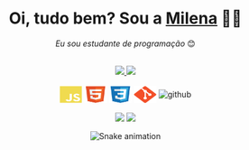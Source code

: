 <div>
  <h1 align="center">Oi, tudo bem? Sou a <a href="https://www.linkedin.com/in/milena-crist-4b2b88205/">Milena</a> 👩‍💻</h1>
  <p align="center"><i>Eu sou estudante de programação</i> 😊 </p>
  </a><br>

</div>


<div align="center">
  <a href="https://github.com/milenaksk">
    <img height="150em" src="https://github-readme-stats.vercel.app/api?username=milenaksk&count_private=true&include_all_commits=true&show_icons=true&theme=radical&hide_border=false&show_owner=true"/>
    <img height="150em" src="https://github-readme-stats.vercel.app/api/top-langs/?username=milenaksk&theme=radical&hide_border=false&&layout=compact"/>
  </a>
</div>

<div align="center" valign="top"><br>
  <img align="center" alt="Js" height="30" width="40" src="https://raw.githubusercontent.com/devicons/devicon/master/icons/javascript/javascript-plain.svg">
  <img align="center" alt="HTML" height="30" width="40" src="https://raw.githubusercontent.com/devicons/devicon/master/icons/html5/html5-original.svg">
  <img align="center" alt="CSS" height="30" width="40" src="https://raw.githubusercontent.com/devicons/devicon/master/icons/css3/css3-original.svg">
  <img align="center" alt="git" height="30" width="40" src="https://raw.githubusercontent.com/devicons/devicon/master/icons/git/git-original.svg">
  <img align="center" alt="github" height="35" width="35" src="https://cdn-icons-png.flaticon.com/512/25/25231.png">
</div><br>

<div align="center">
  <a href="https://www.linkedin.com/in/milena-crist-4b2b88205/" target="_blank"><img src="https://img.shields.io/badge/-LinkedIn-%230077B5?style=for-the-badge&logo=linkedin&logoColor=white" target="_blank"></a> 
  <a href="mailto:cristinemilena32@gmail.com"><img src="https://img.shields.io/badge/-Gmail-%23333?style=for-the-badge&logo=gmail&logoColor=white" target="_blank"></a>
</div>

<div align="center">
  
  ![Snake animation](https://github.com/milenaksk/milenaksk/blob/output/github-contribution-grid-snake.svg)
  
</div>
